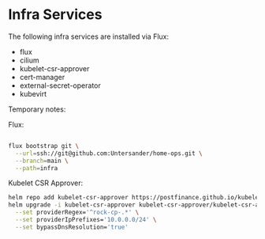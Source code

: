 # Infra Services

The following infra services are installed via Flux:
- flux
- cilium
- kubelet-csr-approver
- cert-manager
- external-secret-operator
- kubevirt


Temporary notes:

Flux:
```bash

flux bootstrap git \
  --url=ssh://git@github.com:Untersander/home-ops.git \
  --branch=main \
  --path=infra

```

Kubelet CSR Approver:
```bash
helm repo add kubelet-csr-approver https://postfinance.github.io/kubelet-csr-approver
helm upgrade -i kubelet-csr-approver kubelet-csr-approver/kubelet-csr-approver -n kube-system --version 1.2.11 \
  --set providerRegex='^rock-cp-.*' \
  --set providerIpPrefixes='10.0.0.0/24' \
  --set bypassDnsResolution='true'
```
